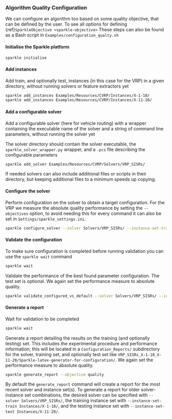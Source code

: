 ### Algorithm Quality Configuration
We can configure an algorithm too based on some quality objective, that can be defined by the user. To see all options for defining {ref}`SparkleObjective <sparkle-objective>`
These steps can also be found as a Bash script in `Examples/configuration_qualty.sh`

#### Initialise the Sparkle platform

```bash
sparkle initialise
```

#### Add instances

Add train, and optionally test, instances (in this case for the VRP) in a given directory, without running solvers or feature extractors yet

```bash
sparkle add_instances Examples/Resources/CVRP/Instances/X-1-10/
sparkle add_instances Examples/Resources/CVRP/Instances/X-11-20/
```

#### Add a configurable solver

Add a configurable solver (here for vehicle routing) with a wrapper containing the executable name of the solver and a string of command line parameters, without running the solver yet

The solver directory should contain the solver executable, the `sparkle_solver_wrapper.py` wrapper, and a `.pcs` file describing the configurable parameters

```bash
sparkle add_solver Examples/Resources/CVRP/Solvers/VRP_SISRs/
```

If needed solvers can also include additional files or scripts in their directory, but keeping additional files to a minimum speeds up copying.

#### Configure the solver

Perform configuration on the solver to obtain a target configuration. For the VRP we measure the absolute quality performance by setting the `--objectives` option, to avoid needing this for every command it can also be set in `Settings/sparkle_settings.ini`.

```bash
sparkle configure_solver --solver Solvers/VRP_SISRs/ --instance-set-train Instances/X-1-10/ --objectives quality
```

#### Validate the configuration

To make sure configuration is completed before running validation you can use the `sparkle wait` command

```bash
sparkle wait
```

Validate the performance of the best found parameter configuration. The test set is optional. We again set the performance measure to absolute quality.

```bash
sparkle validate_configured_vs_default --solver Solvers/VRP_SISRs/ --instance-set-train Instances/X-1-10/ --instance-set-test Instances/X-11-20/ --objective quality
```

#### Generate a report

Wait for validation to be completed

```bash
sparkle wait
```

Generate a report detailing the results on the training (and optionally testing) set. This includes the experimental procedure and performance information; this will be located in a `Configuration_Reports/` subdirectory for the solver, training set, and optionally test set like `VRP_SISRs_X-1-10_X-11-20/Sparkle-latex-generator-for-configuration/`. We again set the performance measure to absolute quality.

```bash
sparkle generate_report --objective quality
```

By default the `generate_report` command will create a report for the most recent solver and instance set(s). To generate a report for older solver-instance set combinations, the desired solver can be specified with `--solver Solvers/VRP_SISRs/`, the training instance set with `--instance-set-train Instances/X-1-10/`, and the testing instance set with `--instance-set-test Instances/X-11-20/`.

